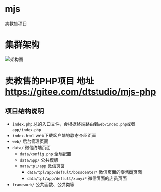# mjs
卖教售项目

# 集群架构

![架构图](http://on-img.com/chart_image/5a98a8fce4b0337bad14f00e.png)


# 卖教售的PHP项目 地址 https://gitee.com/dtstudio/mjs-php

## 项目结构说明
- `index.php` 总的入口文件，会根据终端路由到`web/index.php`或者`app/index.php`
- `index.html` web下载客户端的静态介绍页面
- `web/` 后台管理页面
- `data/` 微信终端页面 
    - `data/config.php` 全局配置
    - `data/app/` 公共模版
    - `data/tpl/app` 微信页面
        - `data/tpl/app/default/bosscenter*` 微信页面的零售商页面
        - `data/tpl/app/default/xunyi*` 微信页面的店员页面
- `framework/` 公共函数、公共类等 
